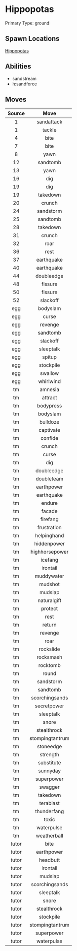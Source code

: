 # Hippopotas  
Primary Type: ground  
  
## Spawn Locations  
[Hippopotas](/data/spawn_presets/hippopotas.md)  
  
## Abilities  
  * sandstream
  * h:sandforce
  
  
## Moves  
  
| Source | Move |  
|:---:|:---:|  
| 1 | sandattack |  
| 1 | tackle |  
| 4 | bite |  
| 7 | bite |  
| 8 | yawn |  
| 12 | sandtomb |  
| 13 | yawn |  
| 16 | dig |  
| 19 | dig |  
| 19 | takedown |  
| 20 | crunch |  
| 24 | sandstorm |  
| 25 | sandtomb |  
| 28 | takedown |  
| 31 | crunch |  
| 32 | roar |  
| 36 | rest |  
| 37 | earthquake |  
| 40 | earthquake |  
| 44 | doubleedge |  
| 48 | fissure |  
| 50 | fissure |  
| 52 | slackoff |  
| egg | bodyslam |  
| egg | curse |  
| egg | revenge |  
| egg | sandtomb |  
| egg | slackoff |  
| egg | sleeptalk |  
| egg | spitup |  
| egg | stockpile |  
| egg | swallow |  
| egg | whirlwind |  
| tm | amnesia |  
| tm | attract |  
| tm | bodypress |  
| tm | bodyslam |  
| tm | bulldoze |  
| tm | captivate |  
| tm | confide |  
| tm | crunch |  
| tm | curse |  
| tm | dig |  
| tm | doubleedge |  
| tm | doubleteam |  
| tm | earthpower |  
| tm | earthquake |  
| tm | endure |  
| tm | facade |  
| tm | firefang |  
| tm | frustration |  
| tm | helpinghand |  
| tm | hiddenpower |  
| tm | highhorsepower |  
| tm | icefang |  
| tm | irontail |  
| tm | muddywater |  
| tm | mudshot |  
| tm | mudslap |  
| tm | naturalgift |  
| tm | protect |  
| tm | rest |  
| tm | return |  
| tm | revenge |  
| tm | roar |  
| tm | rockslide |  
| tm | rocksmash |  
| tm | rocktomb |  
| tm | round |  
| tm | sandstorm |  
| tm | sandtomb |  
| tm | scorchingsands |  
| tm | secretpower |  
| tm | sleeptalk |  
| tm | snore |  
| tm | stealthrock |  
| tm | stompingtantrum |  
| tm | stoneedge |  
| tm | strength |  
| tm | substitute |  
| tm | sunnyday |  
| tm | superpower |  
| tm | swagger |  
| tm | takedown |  
| tm | terablast |  
| tm | thunderfang |  
| tm | toxic |  
| tm | waterpulse |  
| tm | weatherball |  
| tutor | bite |  
| tutor | earthpower |  
| tutor | headbutt |  
| tutor | irontail |  
| tutor | mudslap |  
| tutor | scorchingsands |  
| tutor | sleeptalk |  
| tutor | snore |  
| tutor | stealthrock |  
| tutor | stockpile |  
| tutor | stompingtantrum |  
| tutor | superpower |  
| tutor | waterpulse |  
  
